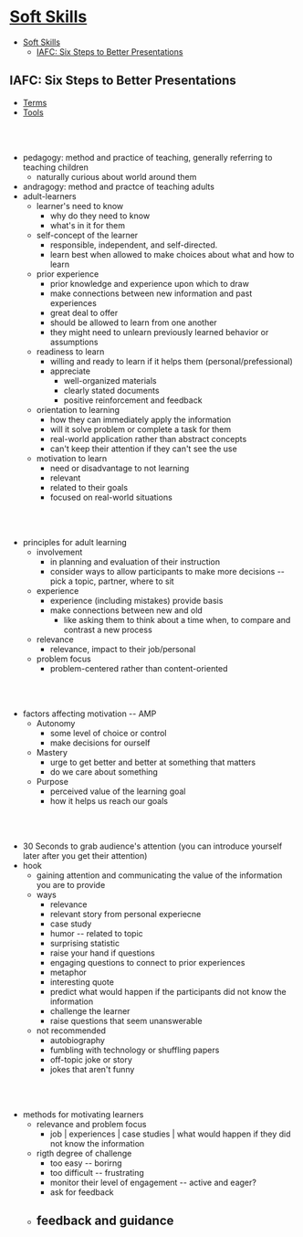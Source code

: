 # [Soft Skills](../../courses.md)

- [Soft Skills](#soft-skills)
  - [IAFC: Six Steps to Better Presentations](#iafc-six-steps-to-better-presentations)


## IAFC: Six Steps to Better Presentations

- [Terms](https://learn.iafcacademy.org/files/bbe92788-fd8b-4f84-abdc-96dc1ad13bb9/Private/Courses/812b51de-3d0e-4019-b867-901a2533086f/n1eu4b0n/story_content/external_files/Terms.pdf)
- [Tools](https://learn.iafcacademy.org/files/bbe92788-fd8b-4f84-abdc-96dc1ad13bb9/Private/Courses/812b51de-3d0e-4019-b867-901a2533086f/n1eu4b0n/story_content/external_files/Tools.pdf)


<br/><br/>

- pedagogy: method and practice of teaching, generally referring to teaching children
  - naturally curious about world around them
- andragogy: method and practce of teaching adults
- adult-learners
  - learner's need to know
    - why do they need to know 
    - what's in it for them
  - self-concept of the learner
    - responsible, independent, and self-directed. 
    - learn best when allowed to make choices about what and how to learn
  - prior experience
    - prior knowledge and experience upon which to draw
    - make connections between new information and past experiences
    - great deal to offer
    - should be allowed to learn from one another
    - they might need to unlearn previously learned behavior or assumptions
  - readiness to learn
    - willing and ready to learn if it helps them (personal/prefessional)
    - appreciate
      - well-organized materials
      - clearly stated documents
      - positive reinforcement and feedback
  - orientation to learning
    - how they can immediately apply the information
    - will it solve problem or complete a task for them
    - real-world application rather than abstract concepts
    - can't keep their attention if they can't see the use
  - motivation to learn
    - need or disadvantage to not learning
    - relevant
    - related to their goals
    - focused on real-world situations


<br/><br/>

- principles for adult learning
  - involvement
    - in planning and evaluation of their instruction
    - consider ways to allow participants to make more decisions -- pick a topic, partner, where to sit
  - experience
    - experience (including mistakes) provide basis
    - make connections between new and old
      - like asking them to think about a time when, to compare and contrast a new process
  - relevance
    - relevance, impact to their job/personal
  - problem focus
    - problem-centered rather than content-oriented


<br/><br/>

- factors affecting motivation -- AMP
  - Autonomy
    - some level of choice or control
    - make decisions for ourself
  - Mastery
    - urge to get better and better at something that matters
    - do we care about something
  - Purpose
    - perceived value of the learning goal
    - how it helps us reach our goals


<br/><br/>

- 30 Seconds to grab audience's attention (you can introduce yourself later after you get their attention)
- hook
  - gaining attention and communicating the value of the information you are to provide
  - ways    
    - relevance
    - relevant story from personal experiecne
    - case study
    - humor -- related to topic
    - surprising statistic
    - raise your hand if questions 
    - engaging questions to connect to prior experiences
    - metaphor
    - interesting quote
    - predict what would happen if the participants did not know the information
    - challenge the learner
    - raise questions that seem unanswerable
  - not recommended 
    - autobiography
    - fumbling with technology or shuffling papers
    - off-topic joke or story
    - jokes that aren't funny



<br/><br/>

- methods for motivating learners
  - relevance and problem focus
    - job | experiences | case studies | what would happen if they did not know the information
  - rigth degree of challenge
    - too easy -- borirng
    - too difficult -- frustrating
    - monitor their level of engagement -- active and eager?
    - ask for feedback
  - feedback and guidance
    - 
